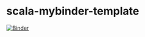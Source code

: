 # scala-mybinder-template

[![Binder](https://mybinder.org/badge_logo.svg)](https://mybinder.org/v2/gh/markblokpoel/scala-mybinder-template/HEAD?labpath=notebooks%2Fnotebooks%2Fselecting-invitees.ipynb)
